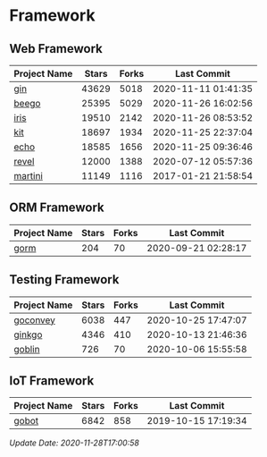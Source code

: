 # Framework

## Web Framework
| Project Name | Stars | Forks | Last Commit |
| ------------ | ----- | ----- | ----------- |
| [gin](https://github.com/gin-gonic/gin) | 43629 | 5018 | 2020-11-11 01:41:35 |
| [beego](https://github.com/astaxie/beego) | 25395 | 5029 | 2020-11-26 16:02:56 |
| [iris](https://github.com/kataras/iris) | 19510 | 2142 | 2020-11-26 08:53:52 |
| [kit](https://github.com/go-kit/kit) | 18697 | 1934 | 2020-11-25 22:37:04 |
| [echo](https://github.com/labstack/echo) | 18585 | 1656 | 2020-11-25 09:36:46 |
| [revel](https://github.com/revel/revel) | 12000 | 1388 | 2020-07-12 05:57:36 |
| [martini](https://github.com/go-martini/martini) | 11149 | 1116 | 2017-01-21 21:58:54 |

## ORM Framework
| Project Name | Stars | Forks | Last Commit |
| ------------ | ----- | ----- | ----------- |
| [gorm](https://github.com/jinzhu/gorm) | 204 | 70 | 2020-09-21 02:28:17 |

## Testing Framework
| Project Name | Stars | Forks | Last Commit |
| ------------ | ----- | ----- | ----------- |
| [goconvey](https://github.com/smartystreets/goconvey) | 6038 | 447 | 2020-10-25 17:47:07 |
| [ginkgo](https://github.com/onsi/ginkgo) | 4346 | 410 | 2020-10-13 21:46:36 |
| [goblin](https://github.com/franela/goblin) | 726 | 70 | 2020-10-06 15:55:58 |

## IoT Framework
| Project Name | Stars | Forks | Last Commit |
| ------------ | ----- | ----- | ----------- |
| [gobot](https://github.com/hybridgroup/gobot) | 6842 | 858 | 2019-10-15 17:19:34 |

*Update Date: 2020-11-28T17:00:58*